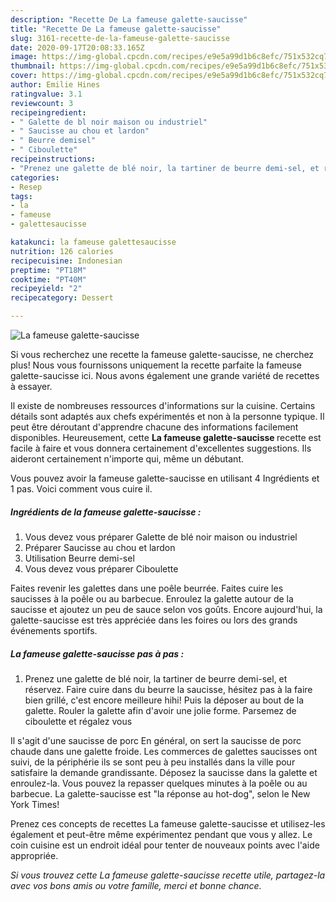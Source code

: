 ```yaml
---
description: "Recette De La fameuse galette-saucisse"
title: "Recette De La fameuse galette-saucisse"
slug: 3161-recette-de-la-fameuse-galette-saucisse
date: 2020-09-17T20:08:33.165Z
image: https://img-global.cpcdn.com/recipes/e9e5a99d1b6c8efc/751x532cq70/la-fameuse-galette-saucisse-photo-principale-de-la-recette.jpg
thumbnail: https://img-global.cpcdn.com/recipes/e9e5a99d1b6c8efc/751x532cq70/la-fameuse-galette-saucisse-photo-principale-de-la-recette.jpg
cover: https://img-global.cpcdn.com/recipes/e9e5a99d1b6c8efc/751x532cq70/la-fameuse-galette-saucisse-photo-principale-de-la-recette.jpg
author: Emilie Hines
ratingvalue: 3.1
reviewcount: 3
recipeingredient:
- " Galette de bl noir maison ou industriel"
- " Saucisse au chou et lardon"
- " Beurre demisel"
- " Ciboulette"
recipeinstructions:
- "Prenez une galette de blé noir, la tartiner de beurre demi-sel, et réservez. Faire cuire dans du beurre la saucisse, hésitez pas à la faire bien grillé, c&#39;est encore meilleure hihi! Puis la déposer au bout de la galette. Rouler la galette afin d&#39;avoir une jolie forme. Parsemez de ciboulette et régalez vous"
categories:
- Resep
tags:
- la
- fameuse
- galettesaucisse

katakunci: la fameuse galettesaucisse 
nutrition: 126 calories
recipecuisine: Indonesian
preptime: "PT18M"
cooktime: "PT40M"
recipeyield: "2"
recipecategory: Dessert

---
```



![La fameuse galette-saucisse](https://img-global.cpcdn.com/recipes/e9e5a99d1b6c8efc/751x532cq70/la-fameuse-galette-saucisse-photo-principale-de-la-recette.jpg)

Si vous recherchez une recette la fameuse galette-saucisse, ne cherchez plus! Nous vous fournissons uniquement la recette parfaite la fameuse galette-saucisse ici. Nous avons également une grande variété de recettes à essayer.

Il existe de nombreuses ressources d'informations sur la cuisine. Certains détails sont adaptés aux chefs expérimentés et non à la personne typique. Il peut être déroutant d'apprendre chacune des informations facilement disponibles. Heureusement, cette <strong> La fameuse galette-saucisse </strong> recette est facile à faire et vous donnera certainement d'excellentes suggestions. Ils aideront certainement n'importe qui, même un débutant.

<!--inarticleads1-->

Vous pouvez avoir la fameuse galette-saucisse en utilisant 4 Ingrédients et 1 pas. Voici comment vous cuire il.

##### Ingrédients de la fameuse galette-saucisse :

1. Vous devez vous préparer  Galette de blé noir maison ou industriel
1. Préparer  Saucisse au chou et lardon
1. Utilisation  Beurre demi-sel
1. Vous devez vous préparer  Ciboulette


Faites revenir les galettes dans une poêle beurrée. Faites cuire les saucisses à la poêle ou au barbecue. Enroulez la galette autour de la saucisse et ajoutez un peu de sauce selon vos goûts. Encore aujourd&#39;hui, la galette-saucisse est très appréciée dans les foires ou lors des grands événements sportifs. 

<!--inarticleads2-->

##### La fameuse galette-saucisse pas à pas :

1. Prenez une galette de blé noir, la tartiner de beurre demi-sel, et réservez. Faire cuire dans du beurre la saucisse, hésitez pas à la faire bien grillé, c&#39;est encore meilleure hihi! Puis la déposer au bout de la galette. Rouler la galette afin d&#39;avoir une jolie forme. Parsemez de ciboulette et régalez vous


Il s&#39;agit d&#39;une saucisse de porc En général, on sert la saucisse de porc chaude dans une galette froide. Les commerces de galettes saucisses ont suivi, de la périphérie ils se sont peu à peu installés dans la ville pour satisfaire la demande grandissante. Déposez la saucisse dans la galette et enroulez-la. Vous pouvez la repasser quelques minutes à la poêle ou au barbecue. La galette-saucisse est &#34;la réponse au hot-dog&#34;, selon le New York Times! 

<!--inarticleads1-->

<p>
Prenez ces concepts de recettes La fameuse galette-saucisse et utilisez-les également et peut-être même expérimentez pendant que vous y allez. Le coin cuisine est un endroit idéal pour tenter de nouveaux points avec l'aide appropriée.
</p>

<p>
<i>Si vous trouvez cette La fameuse galette-saucisse recette utile, partagez-la avec vos bons amis ou votre famille, merci et bonne chance.</i>
</p>

